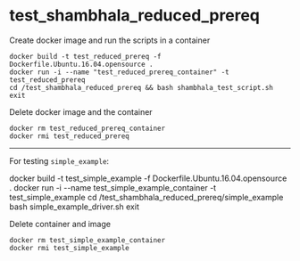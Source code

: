 # test_shambhala_reduced_prereq

Create docker image and run the scripts in a container

    docker build -t test_reduced_prereq -f Dockerfile.Ubuntu.16.04.opensource .
    docker run -i --name "test_reduced_prereq_container" -t test_reduced_prereq
    cd /test_shambhala_reduced_prereq && bash shambhala_test_script.sh
    exit

Delete docker image and the container

    docker rm test_reduced_prereq_container
    docker rmi test_reduced_prereq

----------------------------------

For testing `simple_example`:

   docker build -t test_simple_example -f Dockerfile.Ubuntu.16.04.opensource .
   docker run -i --name test_simple_example_container -t test_simple_example
   cd /test_shambhala_reduced_prereq/simple_example
   bash simple_example_driver.sh
   exit

Delete container and image

    docker rm test_simple_example_container
    docker rmi test_simple_example

